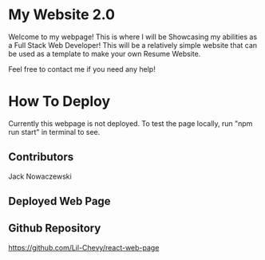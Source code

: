 # My Website 2.0

Welcome to my webpage! This is where I will be Showcasing my abilities as a Full Stack Web Developer!
This will be a relatively simple website that can be used as a template to make your own Resume Website.

Feel free to contact me if you need any help!

# How To Deploy

Currently this webpage is not deployed. To test the page locally, run "npm run start" in terminal to see.

## Contributors

Jack Nowaczewski

## Deployed Web Page

## Github Repository

https://github.com/Lil-Chevy/react-web-page
